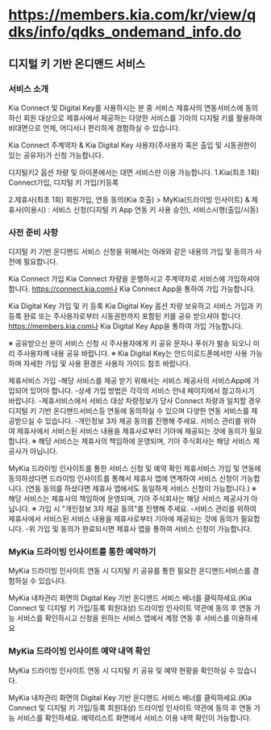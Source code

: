 # https://members.kia.com/kr/view/qdks/info/qdks_ondemand_info.do

## 디지털 키 기반 온디맨드 서비스

### 서비스 소개

Kia Connect 및 Digital Key를 사용하시는 분 중 서비스 제휴사의 연동서비스에 동의하신 회원 대상으로 제휴사에서 제공하는 다양한 서비스를 기아의 디지털 키를 활용하여 비대면으로 언제, 어디서나 편리하게 경험하실 수 있습니다.

Kia Connect 주계약자 & Kia Digital Key 사용자(주사용자 혹은 출입 및 시동권한이 있는 공유자)가 신청 가능합니다.

디지털키2 옵션 차량 및 아이폰에서는 대면 서비스만 이용 가능합니다.
1.Kia(최초 1회)
Connect가입, 디지털 키 가입/키등록

2.제휴사(최초 1회)
회원가입, 연동 동의(Kia 호출) > MyKia(드라이빙 인사이트) & 제휴사(이용시) : 서비스 신청(디지털 키 App 연동 키 사용 승인), 서비스시행(출입/시동)

### 사전 준비 사항

디지털 키 기반 온디맨드 서비스 신청을 위해서는 아래와 같은 내용의 가입 및 동의가 사전에 필요합니다.

Kia Connect 가입
Kia Connect 차량을 운행하시고 주계약자로 서비스에 가입하셔야 합니다.
https://connect.kia.com나 Kia Connect App을 통하여 가입 가능합니다.

Kia Digital Key 가입 및 키 등록
Kia Digital Key 옵션 차량 보유하고 서비스 가입과 키 등록 완료 또는 주사용자로부터   시동권한까지 포함된 키를 공유 받으셔야 합니다.
https://members.kia.com나 Kia Digital Key App을 통하여 가입 가능합니다.

※ 공유받으신 분이 서비스 신청 시 주사용자에게 키 공유 문자나 푸쉬가 발송 되오니 미리 주사용자께 내용 공유 바랍니다.
※ Kia Digital Key는 안드이로드폰에서만 사용 가능하며 자세한 가입 및 사용 환경은 사용자 가이드 참조 바랍니다.

제휴서비스 가입
-해당 서비스를 제공 받기 위해서는 서비스 제공사의 서비스App에 가입되어 있어야 합니다.
-상세 가입 방법은 각각의 서비스 안내 페이지에서 참고하시기 바랍니다.
-제휴서비스에서 서비스 대상 차량정보가 당사 Connect 차량과 일치할 경우 디지털 키 기반 온디맨드서비스등 연동에 동의하실 수 있으며 다양한 연동 서비스를 제공받으실 수 있습니다.
-개인정보 3자 제공 동의를 진행해 주세요. 서비스 관리를 위하여 제휴사에서 서비스된 서비스 내용을 제휴사로부터 기아에 제공되는 것에 동의가 필요합니다.
※ 해당 서비스는 제휴사의 책임하에 운영되며, 기아 주식회사는 해당 서비스 제공사가 아닙니다.

MyKia 드라이빙 인사이트를 통한 서비스 신청 및 예약 확인
제휴서비스 가입 및 연동에 동의하셨다면 드라이빙 인사이트를 통해서 제휴사 앱에 연계하여 서비스 신청이 가능합니다. (연동 동의를 하셨다면 제휴사 앱에서도 동일하게 서비스 신청이 가능합니다.)
※ 해당 서비스는 제휴사의 책임하에 운영되며, 기아 주식회사는 해당 서비스 제공사가 아닙니다.
※ 가입 시 "개인정보 3자 제공 동의"를 진행해 주세요.
-서비스 관리를 위하여 제휴사에서 서비스된 서비스 내용을 제휴사로부터 기아에 제공되는 것에 동의가 필요합니다.
-위 가입 및 동의가 완료되시면 제휴사 앱을 통하여 서비스 신청이 가능합니다.

### MyKia 드라이빙 인사이트를 통한 예약하기

MyKia 드라이빙 인사이트 연동 시 디지털 키 공유를 통한 필요한 온디맨드서비스를 경험하실 수 있습니다.
 
MyKia 내차관리 화면의 Digital Key 기반 온디맨드 서비스 배너를 클릭하세요.(Kia Connect 및 디지털 키 가입/등록 회원대상)
드라이빙 인사이트 약관에 동의 후 연동 가능 서비스를 확인하시고 신청을 원하는 서비스 앱에서 계정 연동 후 서비스를 이용하세요

### MyKia 드라이빙 인사이트 예약 내역 확인

MyKia 드라이빙 인사이트 연동 시 디지털 키 공유 및 예약 현황을 확인하실 수 있습니다.

MyKia 내차관리 화면의 Digital Key 기반 온디맨드 서비스 배너를 클릭하세요.(Kia Connect 및 디지털 키 가입/등록 회원대상)
드라이빙 인사이트 약관에 동의 후 연동 가능 서비스를 확인하세요.
예약리스트 화면에서 서비스 이용 내역 확인이 가능합니다.